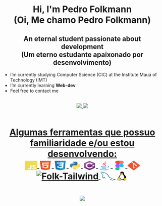 <h1 align="center">Hi, I'm Pedro Folkmann <br /> (Oi, Me chamo Pedro Folkmann)</h1>

<h2 align="center">An eternal student passionate about development <br/> (Um eterno estudante apaixonado por desenvolvimento)</h2>


- I’m currently studying Computer Science (CIC) at the Institute Mauá of Technology (IMT)
- I’m currently learning **Web-dev**
- Feel free to contact me

<br/>
<div align="center">
  <a href="https://github.com/PedroFolk">
  <img height="180em" src="https://github-readme-stats.vercel.app/api?username=PedroFolk&show_icons=true&theme=tokyonight&include_all_commits=true&count_private=false"/>
  <img height="150em" src="https://github-readme-stats.vercel.app/api/top-langs/?username=PedroFolk&layout=compact&langs_count=7&theme=tokyonight"/>
</div>
  
<div align = "center"style="display: inline_block"><br>
  <h1></h1>
  <h1>Algumas ferramentas que possuo familiaridade e/ou estou desenvolvendo: <br />

  <img align="center" alt="Folk-Js" height="30" width="40" src="https://raw.githubusercontent.com/devicons/devicon/master/icons/javascript/javascript-plain.svg">
  <img align="center" alt="Folk-HTML" height="30" width="40" src="https://raw.githubusercontent.com/devicons/devicon/master/icons/html5/html5-original.svg">
  <img align="center" alt="Folk-CSS" height="30" width="40" src="https://raw.githubusercontent.com/devicons/devicon/master/icons/css3/css3-original.svg">
  <img align="center" alt="Folk-Python" height="30" width="40" src="https://raw.githubusercontent.com/devicons/devicon/master/icons/python/python-original.svg">
  <img align="center" alt="Folk-Csharp" height="30" width="40" src="https://raw.githubusercontent.com/devicons/devicon/master/icons/csharp/csharp-original.svg">
  <img align="center" alt="Folk-Java" height="30" width="40" src="https://raw.githubusercontent.com/devicons/devicon/master/icons/java/java-original.svg">
  <img align="center" alt="Folk-Figma" height="30" width="40" src="https://raw.githubusercontent.com/devicons/devicon/master/icons/figma/figma-original.svg">
  <img align="center" alt="Folk-Git" height="30" width="40" src="https://raw.githubusercontent.com/devicons/devicon/master/icons/git/git-original.svg">
  <img align="center" alt="Folk-Tailwind" height="30" width="40" src="https://cdn.jsdelivr.net/gh/devicons/devicon/icons/tailwindcss/tailwindcss-plain.svg">
  <img align="center" alt="Folk-MySql" height="30" width="40" src="https://raw.githubusercontent.com/devicons/devicon/master/icons/mysql/mysql-original.svg">
  <img align="center" alt="Folk-Linux" height="30" width="40" src="https://raw.githubusercontent.com/devicons/devicon/master/icons/linux/linux-original.svg">

<br />
<br />
<a href="https://www.linkedin.com/in/pedro-folkmann" target="_blank"><img src="https://img.shields.io/badge/-LinkedIn-%230077B5?style=for-the-badge&logo=linkedin&logoColor=white" target="_blank"></a> 

    
  </h1>
</div>
